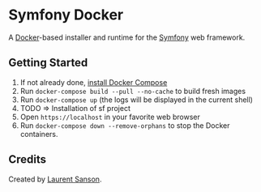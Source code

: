 # Symfony Docker

A [Docker](https://www.docker.com/)-based installer and runtime for the [Symfony](https://symfony.com) web framework.

## Getting Started

1. If not already done, [install Docker Compose](https://docs.docker.com/compose/install/)
2. Run `docker-compose build --pull --no-cache` to build fresh images
3. Run `docker-compose up` (the logs will be displayed in the current shell)
4. TODO => Installation of sf project
5. Open `https://localhost` in your favorite web browser
6. Run `docker-compose down --remove-orphans` to stop the Docker containers.


## Credits

Created by [Laurent Sanson](https://github.com/LaurentSanson/).
